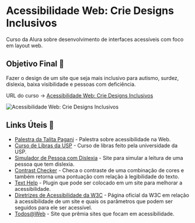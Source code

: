 # Acessibilidade Web: Crie Designs Inclusivos

Curso da Alura sobre desenvolvimento de interfaces acessíveis com foco em layout web.

## Objetivo Final &#x1F3AF;

Fazer o design de um site que seja mais inclusivo para autismo, surdez, dislexia, baixa visibilidade e pessoas com deficiência.

URL do curso -> [Acessibilidade Web: Crie Designs Inclusivos](https://cursos.alura.com.br/course/acessibilidade-web-design-inclusivos)

![Acessibilidade Web: Crie Designs Inclusivos](https://www.alura.com.br/assets/api/share/curso-acessibilidade-web-design-inclusivos.png)

## Links Úteis &#x1F517;
* [Palestra da Talita Pagani](https://www.youtube.com/watch?v=4URTZHk6tz0) - Palestra sobre acessibilidade na Web.
* [Curso de Libras da USP](https://eaulas.usp.br/portal/video.action?idItem=6540) - Curso de libras feito pela universidade da USP.
* [Simulador de Pessoa com Dislexia](http://data.qz.com/2016/dyslexia/) - Site para simular a leitura de uma pessoa que tem dislexia.
* [Contrast Checker](https://contrastchecker.com/) - Checa o contraste de uma combinação de cores e também retorna uma pontuação com relação à legibilidade do texto.
* [Text Help](https://www.texthelp.com/en-gb/products/reachdeck/browsealoud-is-now-the-reachdeck-toolbar/) - Plugin que pode ser colocado em um site para melhorar a acessibilidade.
* [Diretrizes de Acessibilidade da W3C](https://www.w3.org/Translations/WCAG20-pt-PT/) - Página oficial da W3C em relação à acessibilidade de um site e quais os parâmetros que podem ser seguidos para ele ser acessível.
* [Todos@Web](http://premio.ceweb.br/) - Site que prêmia sites que focam em acessibilidade.